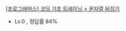 [[프로그래머스] 코딩 기초 트레이닝 > 문자열 뒤집기](https://school.programmers.co.kr/learn/courses/30/lessons/181905)
- Lv.0 , 정답률 84%
